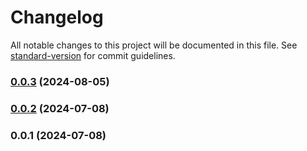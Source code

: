 # Changelog

All notable changes to this project will be documented in this file. See [standard-version](https://github.com/conventional-changelog/standard-version) for commit guidelines.

### [0.0.3](https://github.com/litospayaso/gotzon/compare/v0.0.2...v0.0.3) (2024-08-05)

### [0.0.2](https://github.com/litospayaso/gotzon/compare/v0.0.1...v0.0.2) (2024-07-08)

### 0.0.1 (2024-07-08)
